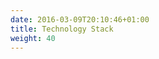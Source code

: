 ```yaml
---
date: 2016-03-09T20:10:46+01:00
title: Technology Stack
weight: 40
---
```

<a frameborder="0" data-theme="light" data-layers="1,2,3,4" data-stack-embed="true" href="https://embed.stackshare.io/stacks/embed/3173d1e0d8e7c0"/></a>
<script async src="https://cdn1.stackshare.io/javascripts/client-code.js" charset="utf-8"></script>
